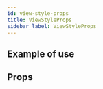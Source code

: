 ```yaml
---
id: view-style-props
title: ViewStyleProps
sidebar_label: ViewStyleProps
---
```


## Example of use

## Props
